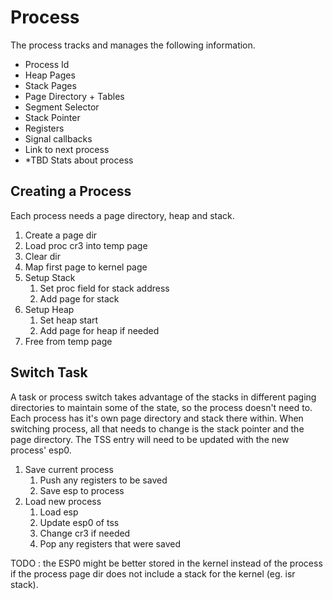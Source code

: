 # Process

The process tracks and manages the following information.

- Process Id
- Heap Pages
- Stack Pages
- Page Directory + Tables
- Segment Selector
- Stack Pointer
- Registers
- Signal callbacks
- Link to next process
- *TBD Stats about process

## Creating a Process

Each process needs a page directory, heap and stack.

1. Create a page dir
2. Load proc cr3 into temp page
3. Clear dir
4. Map first page to kernel page
5. Setup Stack
   1. Set proc field for stack address
   2. Add page for stack
6. Setup Heap
   1. Set heap start
   2. Add page for heap if needed
7. Free from temp page

## Switch Task

A task or process switch takes advantage of the stacks in different paging
directories to maintain some of the state, so the process doesn't need to. Each
process has it's own page directory and stack there within. When switching
process, all that needs to change is the stack pointer and the page directory.
The TSS entry will need to be updated with the new process' esp0.

1. Save current process
   1. Push any registers to be saved
   2. Save esp to process
2. Load new process
   1. Load esp
   2. Update esp0 of tss
   3. Change cr3 if needed
   4. Pop any registers that were saved

TODO : the ESP0 might be better stored in the kernel instead of the process if
the process page dir does not include a stack for the kernel (eg. isr stack).
